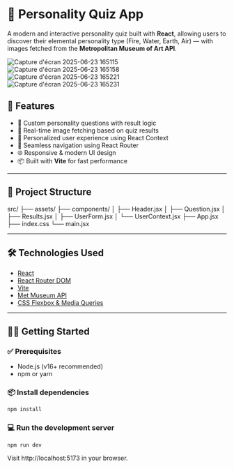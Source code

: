 # 🔮 Personality Quiz App

A modern and interactive personality quiz built with **React**, allowing users to discover their elemental personality type (Fire, Water, Earth, Air) — with images fetched from the **Metropolitan Museum of Art API**.

![Capture d'écran 2025-06-23 165115](https://github.com/user-attachments/assets/2e958c0c-ba23-46e8-b7b0-9c64aafc7a0a)
![Capture d'écran 2025-06-23 165158](https://github.com/user-attachments/assets/58243de5-bc13-4fb4-87ff-a25b6d232b43)
![Capture d'écran 2025-06-23 165221](https://github.com/user-attachments/assets/94b37638-74b4-4a4c-b6fd-c5965dee8479)
![Capture d'écran 2025-06-23 165231](https://github.com/user-attachments/assets/32a17a2f-8cab-485b-aca2-502ddc0ecbec)


## 🚀 Features

- 🧠 Custom personality questions with result logic
- 🎨 Real-time image fetching based on quiz results
- 👤 Personalized user experience using React Context
- 🔀 Seamless navigation using React Router
- 🌐 Responsive & modern UI design
- 📦 Built with **Vite** for fast performance

---

## 📁 Project Structure
src/
├── assets/
├── components/
│ ├── Header.jsx
│ ├── Question.jsx
│ ├── Results.jsx
│ ├── UserForm.jsx
│ └── UserContext.jsx
├── App.jsx
├── index.css
└── main.jsx


---

## 🛠️ Technologies Used

- [React](https://reactjs.org/)
- [React Router DOM](https://reactrouter.com/)
- [Vite](https://vitejs.dev/)
- [Met Museum API](https://metmuseum.github.io/)
- [CSS Flexbox & Media Queries](https://developer.mozilla.org/en-US/docs/Web/CSS)

---

## 🧑‍💻 Getting Started

### ✅ Prerequisites

- Node.js (v16+ recommended)
- npm or yarn

### 📦 Install dependencies

```bash
npm install
```
### 💻 Run the development server
```bash
npm run dev
```
Visit http://localhost:5173 in your browser.

